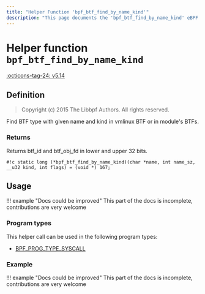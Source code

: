 ```yaml
---
title: "Helper Function 'bpf_btf_find_by_name_kind'"
description: "This page documents the 'bpf_btf_find_by_name_kind' eBPF helper function, including its defintion, usage, program types that can use it, and examples."
---
```

# Helper function `bpf_btf_find_by_name_kind`

<!-- [FEATURE_TAG](bpf_btf_find_by_name_kind) -->
[:octicons-tag-24: v5.14](https://github.com/torvalds/linux/commit/3d78417b60fba249cc555468cb72d96f5cde2964)
<!-- [/FEATURE_TAG] -->

## Definition

> Copyright (c) 2015 The Libbpf Authors. All rights reserved.


<!-- [HELPER_FUNC_DEF] -->
Find BTF type with given name and kind in vmlinux BTF or in module's BTFs.

### Returns

Returns btf_id and btf_obj_fd in lower and upper 32 bits.

`#!c static long (*bpf_btf_find_by_name_kind)(char *name, int name_sz, __u32 kind, int flags) = (void *) 167;`
<!-- [/HELPER_FUNC_DEF] -->

## Usage

!!! example "Docs could be improved"
    This part of the docs is incomplete, contributions are very welcome

### Program types

This helper call can be used in the following program types:

<!-- DO NOT EDIT MANUALLY -->
<!-- [HELPER_FUNC_PROG_REF] -->
 * [BPF_PROG_TYPE_SYSCALL](../program-type/BPF_PROG_TYPE_SYSCALL.md)
<!-- [/HELPER_FUNC_PROG_REF] -->

### Example

!!! example "Docs could be improved"
    This part of the docs is incomplete, contributions are very welcome
